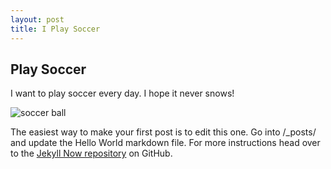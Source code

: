 ```yaml
---
layout: post
title: I Play Soccer
---
```


## Play Soccer

I want to play soccer every day. I hope it never snows!

![soccer ball](/images/config.png)

The easiest way to make your first post is to edit this one. Go into /_posts/ and update the Hello World markdown file. For more instructions head over to the [Jekyll Now repository](https://github.com/barryclark/jekyll-now) on GitHub.
